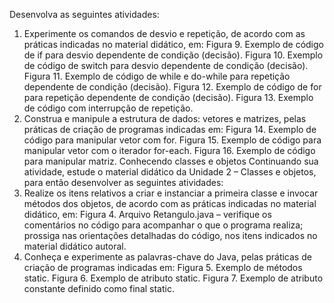 Desenvolva as seguintes atividades:
1. Experimente os comandos de desvio e repetição, de acordo com as práticas indicadas no material didático, em:
   Figura 9. Exemplo de código de if para desvio dependente de condição (decisão).
   Figura 10. Exemplo de código de switch para desvio dependente de condição (decisão).
   Figura 11. Exemplo de código de while e do-while para repetição dependente de condição (decisão).
   Figura 12. Exemplo de código de for para repetição dependente de condição (decisão).
   Figura 13. Exemplo de código com interrupção de repetição.
2. Construa e manipule a estrutura de dados: vetores e matrizes, pelas práticas de criação de programas indicadas em:
   Figura 14. Exemplo de código para manipular vetor com for.
   Figura 15. Exemplo de código para manipular vetor com o iterador for-each.
   Figura 16. Exemplo de código para manipular matriz.
   Conhecendo classes e objetos
   Continuando sua atividade, estude o material didático da Unidade 2 – Classes e objetos, para então desenvolver as seguintes atividades:
1. Realize os itens relativos a criar e instanciar a primeira classe e invocar métodos dos objetos, de acordo com as práticas indicadas no material didático, em:
   Figura 4. Arquivo Retangulo.java – verifique os comentários no código para acompanhar o que o programa realiza; prossiga nas orientações detalhadas do código, nos itens indicados no material didático autoral.
2. Conheça e experimente as palavras-chave do Java, pelas práticas de criação de programas indicadas em:
   Figura 5. Exemplo de métodos static.
   Figura 6. Exemplo de atributo static.
   Figura 7. Exemplo de atributo constante definido como final static.